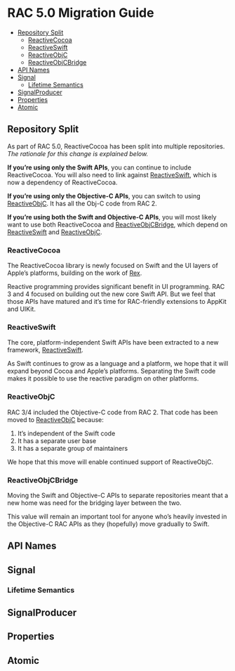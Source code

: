 # RAC 5.0 Migration Guide

* [Repository Split](#repository-split)
	* [ReactiveCocoa](#reactivecocoa)
	* [ReactiveSwift](#reactiveswift)
	* [ReactiveObjC](#reactiveobjc)
	* [ReactiveObjCBridge](#reactiveobjcbridge)
* [API Names](#api-names)
* [Signal](#signal)
	* [Lifetime Semantics](#lifetime-semantics)
* [SignalProducer](#signalproducer)
* [Properties](#properties)
* [Atomic](#atomic)

## Repository Split
As part of RAC 5.0, ReactiveCocoa has been split into multiple repositories. _The rationale for this change is explained below._

**If you’re using only the Swift APIs**, you can continue to include ReactiveCocoa. You will also need to link against [ReactiveSwift][], which is now a dependency of ReactiveCocoa.

**If you’re using only the Objective-C APIs**, you can switch to using [ReactiveObjC][]. It has all the Obj-C code from RAC 2.

**If you’re using both the Swift and Objective-C APIs**, you will most likely want to use both ReactiveCocoa and [ReactiveObjCBridge][], which depend on [ReactiveSwift][] and [ReactiveObjC][].

### ReactiveCocoa
The ReactiveCocoa library is newly focused on Swift and the UI layers of Apple’s platforms, building on the work of [Rex](https://github.com/neilpa/Rex).

Reactive programming provides significant benefit in UI programming. RAC 3 and 4 focused on building out the new core Swift API. But we feel that those APIs have matured and it’s time for RAC-friendly extensions to AppKit and UIKit.

### ReactiveSwift
The core, platform-independent Swift APIs have been extracted to a new framework, [ReactiveSwift][].

As Swift continues to grow as a language and a platform, we hope that it will expand beyond Cocoa and Apple’s platforms. Separating the Swift code makes it possible to use the reactive paradigm on other platforms.

[ReactiveSwift]: https://github.com/ReactiveCocoa/ReactiveSwift

### ReactiveObjC
RAC 3/4 included the Objective-C code from RAC 2. That code has been moved to [ReactiveObjC][] because:

 1. It’s independent of the Swift code
 2. It has a separate user base
 3. It has a separate group of maintainers

We hope that this move will enable continued support of ReactiveObjC.

[ReactiveObjC]: https://github.com/ReactiveCocoa/ReactiveObjC

### ReactiveObjCBridge
Moving the Swift and Objective-C APIs to separate repositories meant that a new home was need for the bridging layer between the two.

This value will remain an important tool for anyone who’s heavily invested in the Objective-C RAC APIs as they (hopefully) move gradually to Swift.

[ReactiveObjCBridge]: https://github.com/ReactiveCocoa/ReactiveObjCBridge

## API Names

## Signal
### Lifetime Semantics

## SignalProducer

## Properties

## Atomic
